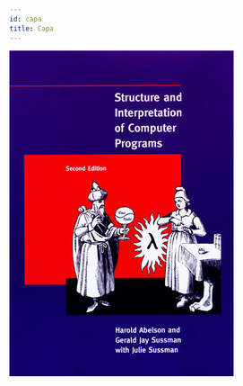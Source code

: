 ```yaml
---
id: capa
title: Capa
---
```


![Estrutura e Interpretação de Programas de Computador.](../../static/img/capa.jpg "Estrutura e Interpretação de Programas de Computador.")